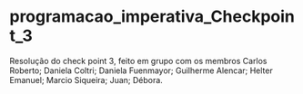 # programacao_imperativa_Checkpoint_3

Resolução do check point 3, feito em grupo com os membros 
Carlos Roberto;
Daniela Coltri;
Daniela Fuenmayor;
Guilherme Alencar;
Helter Emanuel;
Marcio Siqueira;
Juan;
Débora. 
